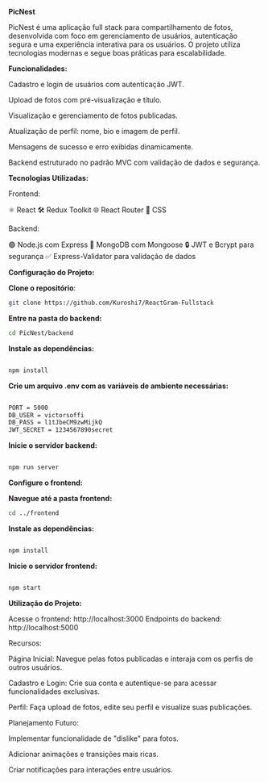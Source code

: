 **PicNest**

PicNest é uma aplicação full stack para compartilhamento de fotos, desenvolvida com foco em gerenciamento de usuários, autenticação segura e uma experiência interativa para os usuários. O projeto utiliza tecnologias modernas e segue boas práticas para escalabilidade.

**Funcionalidades:**

Cadastro e login de usuários com autenticação JWT.

Upload de fotos com pré-visualização e título.

Visualização e gerenciamento de fotos publicadas.

Atualização de perfil: nome, bio e imagem de perfil.

Mensagens de sucesso e erro exibidas dinamicamente.

Backend estruturado no padrão MVC com validação de dados e segurança.

**Tecnologias Utilizadas:**

Frontend:

⚛️ React
🛠️ Redux Toolkit
🌐 React Router
🎨 CSS

Backend:

🟢 Node.js com Express
📂 MongoDB com Mongoose
🔒 JWT e Bcrypt para segurança
✅ Express-Validator para validação de dados

**Configuração do Projeto:**

**Clone o repositório**:
 ```bash
git clone https://github.com/Kuroshi7/ReactGram-Fullstack
```

**Entre na pasta do backend:**


 ```bash
cd PicNest/backend
```

**Instale as dependências:**

 ```bash

npm install

```
**Crie um arquivo .env com as variáveis de ambiente necessárias:**

 ```bash

PORT = 5000
DB_USER = victorsoffi
DB_PASS = l1tJbeCM9zwMijkQ
JWT_SECRET = 1234567890secret
```

**Inicie o servidor backend:**

 ```bash

npm run server
```
**Configure o frontend:**

**Navegue até a pasta frontend:**
 ```bash
cd ../frontend
```

**Instale as dependências:**
 ```bash

npm install
```

**Inicie o servidor frontend:**
 ```bash

npm start
```

**Utilização do Projeto:**

Acesse o frontend: http://localhost:3000
Endpoints do backend: http://localhost:5000

Recursos:

Página Inicial: Navegue pelas fotos publicadas e interaja com os perfis de outros usuários.

Cadastro e Login: Crie sua conta e autentique-se para acessar funcionalidades exclusivas.

Perfil: Faça upload de fotos, edite seu perfil e visualize suas publicações.

Planejamento Futuro:

Implementar funcionalidade de "dislike" para fotos.

Adicionar animações e transições mais ricas.

Criar notificações para interações entre usuários.



